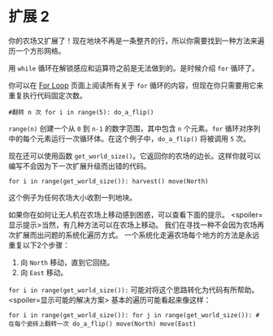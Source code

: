 # 扩展 2
你的农场又扩展了！现在地块不再是一条整齐的行，所以你需要找到一种方法来遍历一个方形网格。

用 `while` 循环在解锁感应和运算符之前是无法做到的。是时候介绍 `for` 循环了。

你可以在 [For Loop](docs/scripting/for.md) 页面上阅读所有关于 `for` 循环的内容，但现在你只需要用它来重复执行代码固定次数。

`#翻转 n 次
for i in range(5):
	do_a_flip()`

`range(n)` 创建一个从 `0` 到 `n-1` 的数字范围，其中包含 `n` 个元素。`for` 循环对序列中的每个元素运行一次循环体。在这个例子中，`do_a_flip()` 将被调用 `5` 次。

现在还可以使用函数 `get_world_size()`。它返回你的农场的边长。这样你就可以编写不会因为下一次扩展升级而出错的代码。

`for i in range(get_world_size()):
	harvest()
	move(North)`

这个例子为任何农场大小收割一列地块。

如果你在如何让无人机在农场上移动感到困惑，可以查看下面的提示。
<spoiler=显示提示>当然，有几种方法可以在农场上移动。
我们在寻找一种不会因为农场再次扩展而出问题的系统化遍历方式。
一个系统化走遍农场每个地方的方法是永远重复以下2个步骤：

1. 向 `North` 移动，直到它回绕。
2. 向 `East` 移动。

`for i in range(get_world_size()):` 可能对将这个思路转化为代码有所帮助。
</spoiler>
<spoiler=显示可能的解决方案> 基本的遍历可能看起来像这样：

`for i in range(get_world_size()):
	for j in range(get_world_size()):
		#在每个瓷砖上翻转一次
		do_a_flip()
		move(North)
	move(East)`
</spoiler>
